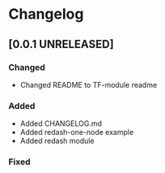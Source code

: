# Changelog

## [0.0.1 UNRELEASED]

### Changed
- Changed README to TF-module readme

### Added
- Added CHANGELOG.md
- Added redash-one-node example
- Added redash module

### Fixed